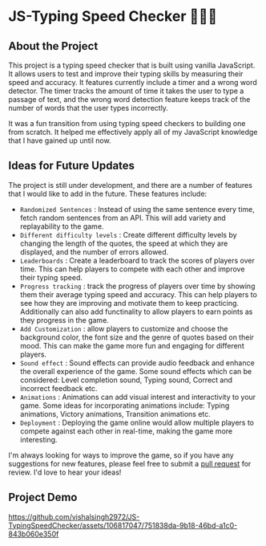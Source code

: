 # JS-Typing Speed Checker 🥇🥈🥉

## About the Project
This project is a typing speed checker that is built using vanilla JavaScript. It allows users to test and improve their typing skills by measuring their speed and accuracy. It features currently include a timer and a wrong word detector. The timer tracks the amount of time it takes the user to type a passage of text, and the wrong word detection feature keeps track of the number of words that the user types incorrectly.

It was a fun transition from using typing speed checkers to building one from scratch. It helped me effectively apply all of my JavaScript knowledge that I have gained up until now.

## Ideas for Future Updates
The project is still under development, and there are a number of features that I would like to add in the future. These features include:

- ```Randomized Sentences``` : Instead of using the same sentence every time, fetch random sentences from an API. This will add variety and replayability to the game.
- ```Different difficulty levels``` : Create different difficulty levels by changing the length of the quotes, the speed at which they are displayed, and the number of errors allowed.
- ```Leaderboards``` : Create a leaderboard to track the scores of players over time. This can help players to compete with each other and improve their typing speed.
- ```Progress tracking``` : track the progress of players over time by showing them their average typing speed and accuracy. This can help players to see how they are improving and motivate them to keep practicing. Additionally can also add functinality to allow players to earn points as they progress in the game.
- ```Add Customization``` : allow players to customize and choose the background color, the font size and the genre of quotes based on their mood. This can make the game more fun and engaging for different players.
- ```Sound effect``` : Sound effects can provide audio feedback and enhance the overall experience of the game. Some sound effects which can be considered: Level completion sound, Typing sound, Correct and incorrect feedback etc.
- ```Animations``` :  Animations can add visual interest and interactivity to your game. Some ideas for incorporating animations include: Typing animations, Victory animations, Transition animations etc.
- ```Deployment``` :  Deploying the game online would allow multiple players to compete against each other in real-time, making the game more interesting.

I'm always looking for ways to improve the game, so if you have any suggestions for new features, please feel free to submit a [pull request](https://github.com/vishalsingh2972/JS-TypingSpeedChecker/pulls) for review. I'd love to hear your ideas!
  
## Project Demo

https://github.com/vishalsingh2972/JS-TypingSpeedChecker/assets/106817047/751838da-9b18-46bd-a1c0-843b060e350f



